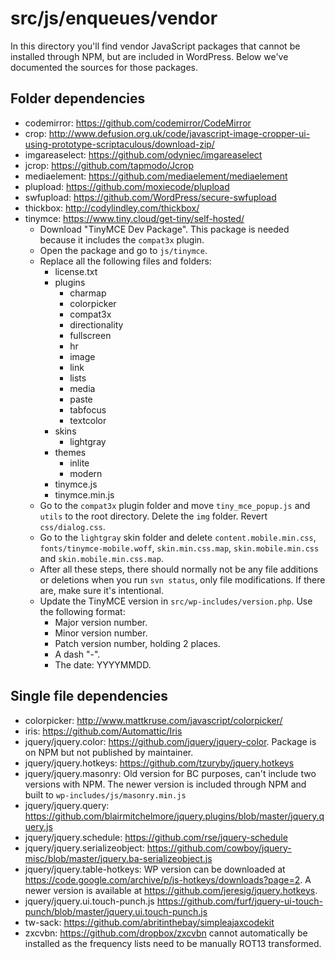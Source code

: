 # src/js/enqueues/vendor

In this directory you'll find vendor JavaScript packages that cannot be installed through NPM, but are included in WordPress. Below we've documented the sources for those packages.

## Folder dependencies

- codemirror: https://github.com/codemirror/CodeMirror
- crop: http://www.defusion.org.uk/code/javascript-image-cropper-ui-using-prototype-scriptaculous/download-zip/
- imgareaselect: https://github.com/odyniec/imgareaselect
- jcrop: https://github.com/tapmodo/Jcrop
- mediaelement: https://github.com/mediaelement/mediaelement
- plupload: https://github.com/moxiecode/plupload
- swfupload: https://github.com/WordPress/secure-swfupload
- thickbox: http://codylindley.com/thickbox/
- tinymce: https://www.tiny.cloud/get-tiny/self-hosted/
  - Download "TinyMCE Dev Package". This package is needed because it includes
    the `compat3x` plugin.
  - Open the package and go to `js/tinymce`.
  - Replace all the following files and folders:
    * license.txt
    * plugins
      * charmap
      * colorpicker
      * compat3x
      * directionality
      * fullscreen
      * hr
      * image
      * link
      * lists
      * media
      * paste
      * tabfocus
      * textcolor
    * skins
      * lightgray
    * themes
      * inlite
      * modern
    * tinymce.js
    * tinymce.min.js
  - Go to the `compat3x` plugin folder and move `tiny_mce_popup.js` and `utils`
    to the root directory. Delete the `img` folder. Revert `css/dialog.css`.
  - Go to the `lightgray` skin folder and delete `content.mobile.min.css`,
    `fonts/tinymce-mobile.woff`, `skin.min.css.map`, `skin.mobile.min.css` and
    `skin.mobile.min.css.map`.
  - After all these steps, there should normally not be any file additions or
    deletions when you run `svn status`, only file modifications. If there are,
    make sure it's intentional.
  - Update the TinyMCE version in `src/wp-includes/version.php`. Use the
    following format:
    - Major version number.
    - Minor version number.
    - Patch version number, holding 2 places.
    - A dash "-".
    - The date: YYYYMMDD.

## Single file dependencies

- colorpicker: http://www.mattkruse.com/javascript/colorpicker/
- iris: https://github.com/Automattic/Iris
- jquery/jquery.color: https://github.com/jquery/jquery-color. Package is on NPM but not published by maintainer.
- jquery/jquery.hotkeys: https://github.com/tzuryby/jquery.hotkeys
- jquery/jquery.masonry: Old version for BC purposes, can't include two versions with NPM. The newer version is included through NPM and built to `wp-includes/js/masonry.min.js`
- jquery/jquery.query: https://github.com/blairmitchelmore/jquery.plugins/blob/master/jquery.query.js
- jquery/jquery.schedule: https://github.com/rse/jquery-schedule
- jquery/jquery.serializeobject: https://github.com/cowboy/jquery-misc/blob/master/jquery.ba-serializeobject.js
- jquery/jquery.table-hotkeys: WP version can be downloaded at https://code.google.com/archive/p/js-hotkeys/downloads?page=2. A newer version is available at https://github.com/jeresig/jquery.hotkeys.
- jquery/jquery.ui.touch-punch.js https://github.com/furf/jquery-ui-touch-punch/blob/master/jquery.ui.touch-punch.js
- tw-sack: https://github.com/abritinthebay/simpleajaxcodekit
- zxcvbn: https://github.com/dropbox/zxcvbn cannot automatically be installed as the frequency lists need to be manually ROT13 transformed.
